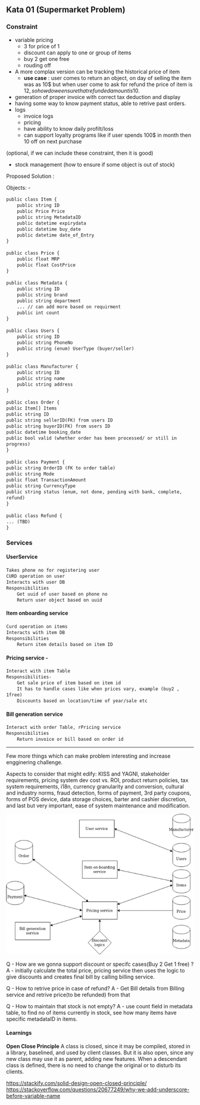## Kata 01 (Supermarket Problem)

### Constraint
- variable pricing
    - 3 for price of 1
    - discount can apply to one or group of items
    - buy 2 get one free
  - rouding off
 - A more complax version can be tracking the historical price of item
      - **use case** : user comes to return an object, on day of selling the item was as 10$ but when user come to ask for refund the price of item is 12$, so how do we ensure that refunded amount is 10$.
- generation of proper invoice with correct tax deduction and display
- having some way to know payment status, able to retrive past orders.
- logs
  - invoice logs
  - pricing
  - have ability to know daily profilt/loss
  - can support loyalty programs like if user spends 100$ in month then 10 off on next purchase
  
(optional, if we can include these constraint, then it is good)
- stock management (how to ensure if some object is out of stock)


Proposed Solution :

Objects: -

```
public class Item {
    public string ID 
    public Price Price 
    public string MetadataID
    public datetime expirydata
    public datetime buy_date
    public datetime date_of_Entry
}

public class Price {
    public float MRP
    public float CostPrice
}

public class Metadata {
    public string ID
    public string brand
    public string department
    ... // can add more based on requirment
    public int count
}

public class Users {
    public string ID
    public string PhoneNo
    public string (enum) UserType (buyer/seller)
}

public class Manufacturer {
    public string ID
    public string name
    public string address
}

public class Order {
public Item[] Items
public string ID
public string sellerID(FK) from users ID
public string buyerID(FK) from users ID
public datetime booking_date
public bool valid (whether order has been processed/ or still in progress)
}

public class Payment {
public string OrderID (FK to order table)
public string Mode
public float TransactionAmount
public string CurrencyType
public string status (enum, not done, pending with bank, complete, refund)
}

public class Refund {
... (TBD)
}

```

### Services

#### UserService
    Takes phone no for registering user
    CURD operation on user
    Interacts with user DB
    Responsibilities
        Get uuid of user based on phone no
        Return user object based on uuid

#### Item onboarding service
    Curd operation on items
    Interacts with item DB
    Responsibilities 
        Return item details based on item ID

#### Pricing service - 
    Interact with item Table
    Responsibilities-
        Get sale price of item based on item id
        It has to handle cases like when prices vary, example (buy2 , 1free)
        Discounts based on location/time of year/sale etc
        
#### Bill generation service
    Interact with order Table, rPricing service
    Responsibilities
        Return invoice or bill based on order id

---


Few more things which can make problem interesting and increase engginering challenge.

Aspects to consider that might edify: KISS and YAGNI, stakeholder requirements, pricing system dev cost vs. ROI,
product return policies, tax system requirements, i18n, currency granularity and conversion, cultural and industry norms,
fraud detection, forms of payment, 3rd party coupons, forms of POS device, data storage choices,
barter and cashier discretion, and last but very important, ease of system maintenance and modification.

![image](images/kata01.png)


Q - How are we gonna support discount or specifc cases(Buy 2 Get 1 free) ?
A - initially calculate the total price, pricing service then uses the logic to give discounts and creates final bill by calling billing service.

Q - How to retrive price in case of refund?
A - Get Bill details from Billing service and retrive price(to be refunded) from that

Q - How to maintain that stock is not empty?
A - use count field in metadata table, to find no of items currently in stock, see how many items have specific metadataID in items.

#### Learnings

**Open Close Principle**
A class is closed, since it may be compiled, stored in a library, baselined, and used by client classes. But it is also open, since any new class may use it as parent, adding new features. When a descendant class is defined, there is no need to change the original or to disturb its clients.

https://stackify.com/solid-design-open-closed-principle/
https://stackoverflow.com/questions/20677249/why-we-add-underscore-before-variable-name
